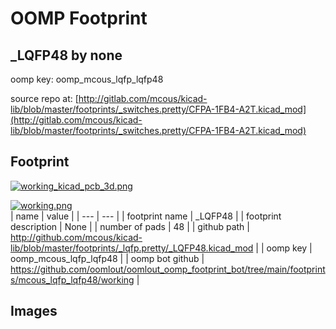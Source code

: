 # OOMP Footprint  
## _LQFP48  by none  
  
oomp key: oomp_mcous_lqfp_lqfp48  
  
source repo at: [http://gitlab.com/mcous/kicad-lib/blob/master/footprints/_switches.pretty/CFPA-1FB4-A2T.kicad_mod](http://gitlab.com/mcous/kicad-lib/blob/master/footprints/_switches.pretty/CFPA-1FB4-A2T.kicad_mod)  
## Footprint  
  
[![working_kicad_pcb_3d.png](working_kicad_pcb_3d_600.png)](working_kicad_pcb_3d.png)  
  
[![working.png](working_600.png)](working.png)  
| name | value | 
| --- | --- | 
| footprint name | _LQFP48 | 
| footprint description | None | 
| number of pads | 48 | 
| github path | http://github.com/mcous/kicad-lib/blob/master/footprints/_lqfp.pretty/_LQFP48.kicad_mod | 
| oomp key | oomp_mcous_lqfp_lqfp48 | 
| oomp bot github | https://github.com/oomlout/oomlout_oomp_footprint_bot/tree/main/footprints/mcous_lqfp_lqfp48/working | 
## Images  
